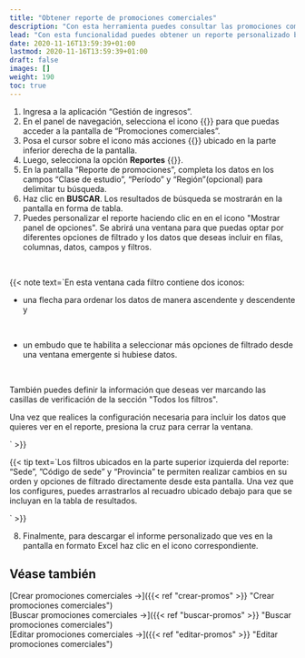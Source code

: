 ```yaml
---
title: "Obtener reporte de promociones comerciales"
description: "Con esta herramienta puedes consultar las promociones comerciales que se aplicarán a los tickets definiendo ciertos filtros."
lead: "Con esta funcionalidad puedes obtener un reporte personalizado buscando las promociones comerciales vigentes por clase de estudio, período y región (opcional). Además puedes modificar el formato en que se visualiza el contenido del informe y descargarlo en formato Excel."
date: 2020-11-16T13:59:39+01:00
lastmod: 2020-11-16T13:59:39+01:00
draft: false
images: []
weight: 190
toc: true
---
```


1. Ingresa a la aplicación “Gestión de ingresos”.
1. En el panel de navegación, selecciona el icono {{<inline-icon image="price.png" alt="icon">}} para que puedas acceder a la pantalla de “Promociones comerciales”.
1. Posa el cursor sobre el icono más acciones {{<inline-icon image="more actions.png" alt="more actions V icon">}} ubicado en la parte inferior derecha de la pantalla.
1. Luego, selecciona la opción **Reportes** {{<inline-icon image="reports.png" alt="reports icon">}}.
1. En la pantalla “Reporte de promociones”, completa los datos en los campos “Clase de estudio”, “Período” y “Región”(opcional) para delimitar tu búsqueda.
1. Haz clic en **BUSCAR**. Los resultados de búsqueda se mostrarán en la pantalla en forma de tabla.
1. Puedes personalizar el reporte haciendo clic en en el icono "Mostrar panel de opciones". Se abrirá una ventana para que puedas optar por diferentes opciones de filtrado y los datos que deseas incluir en filas, columnas, datos, campos y filtros. 
<br>

{{< note text=`En esta ventana cada filtro contiene dos iconos: 
<br>

- una flecha para ordenar los datos de manera ascendente y descendente y
<br>

- un embudo que te habilita a seleccionar más opciones de filtrado desde una ventana emergente si hubiese datos.
<br>

También puedes definir la información que deseas ver marcando las casillas de verificación de la sección "Todos los filtros".
<br>

Una vez que realices la configuración necesaria para incluir los datos que quieres ver en el reporte, presiona la cruz para cerrar la ventana.
<br>

` >}}
<br>

{{< tip text=`Los filtros ubicados en la parte superior izquierda del reporte: “Sede”, ”Código de sede” y “Provincia” te permiten realizar cambios en su orden y opciones de filtrado directamente desde esta pantalla. Una vez que los configures, puedes arrastrarlos al recuadro ubicado debajo para que se incluyan en la tabla de resultados.
<br>

` >}}

8. Finalmente, para descargar el informe personalizado que ves en la pantalla en formato Excel haz clic en el icono correspondiente. 

## Véase también

[Crear promociones comerciales →]({{< ref "crear-promos" >}} "Crear promociones comerciales")
<br/>
[Buscar promociones comerciales →]({{< ref "buscar-promos" >}} "Buscar promociones comerciales")
<br/>
[Editar promociones comerciales →]({{< ref "editar-promos" >}} "Editar promociones comerciales")
